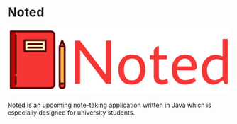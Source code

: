 # Noted
![](images/Noted-logo_initial.png)

Noted is an upcoming note-taking application written in Java which is especially designed for 
university students.


